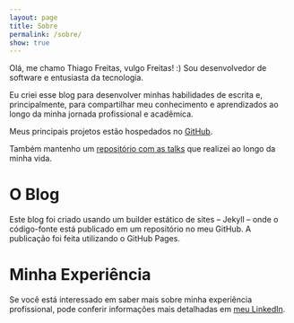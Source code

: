 ```yaml
---
layout: page
title: Sobre
permalink: /sobre/
show: true
---
```


Olá, me chamo Thiago Freitas, vulgo Freitas! :) Sou desenvolvedor de software e entusiasta da tecnologia.

Eu criei esse blog para desenvolver minhas habilidades de escrita e, principalmente, para compartilhar meu conhecimento e aprendizados ao longo da minha jornada profissional e acadêmica.

Meus principais projetos estão hospedados no [GitHub](https://github.com/freitaschz).

Também mantenho um [repositório com as talks](https://github.com/freitaschz/talks) que realizei ao longo da minha vida.

# O Blog

Este blog foi criado usando um builder estático de sites – Jekyll – onde o código-fonte está publicado em um repositório no meu GitHub. A publicação foi feita utilizando o GitHub Pages.

# Minha Experiência

Se você está interessado em saber mais sobre minha experiência profissional, pode conferir informações mais detalhadas em [meu LinkedIn](https://www.linkedin.com/in/freitaschz).
